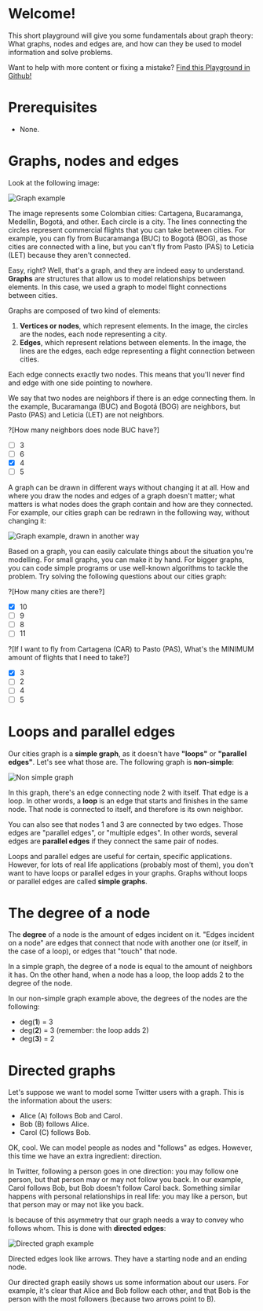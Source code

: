 # Welcome!

This short playground will give you some fundamentals about graph theory: What graphs, nodes and edges are, and how can they be used to model information and solve problems.

Want to help with more content or fixing a mistake? [Find this Playground in Github!](https://github.com/Racso/playground-NpnXDluI)

# Prerequisites
* None.

# Graphs, nodes and edges

Look at the following image:

![Graph example](cities.png "")

The image represents some Colombian cities: Cartagena, Bucaramanga, Medellín, Bogotá, and other. Each circle is a city. The lines connecting the circles represent commercial flights that you can take between cities. For example, you can fly from Bucaramanga (BUC) to Bogotá (BOG), as those cities are connected with a line, but you can't fly from Pasto (PAS) to Leticia (LET) because they aren't connected.

Easy, right? Well, that's a graph, and they are indeed easy to understand. **Graphs** are structures that allow us to model relationships between elements. In this case, we used a graph to model flight connections between cities.

Graphs are composed of two kind of elements:
1. **Vertices or nodes**, which represent elements. In the image, the circles are the nodes, each node representing a city.
2. **Edges**, which represent relations between elements. In the image, the lines are the edges, each edge representing a flight connection between cities.

Each edge connects exactly two nodes. This means that you'll never find and edge with one side pointing to nowhere.

We say that two nodes are neighbors if there is an edge connecting them. In the example, Bucaramanga (BUC) and Bogotá (BOG) are neighbors, but Pasto (PAS) and Leticia (LET) are not neighbors.

?[How many neighbors does node BUC have?]
-[ ] 3
-[ ] 6
-[x] 4
-[ ] 5

A graph can be drawn in different ways without changing it at all. How and where you draw the nodes and edges of a graph doesn't matter; what matters is what nodes does the graph contain and how are they connected. For example, our cities graph can be redrawn in the following way, without changing it:

![Graph example, drawn in another way](cities-2.png "")

Based on a graph, you can easily calculate things about the situation you're modelling. For small graphs, you can make it by hand. For bigger graphs, you can code simple programs or use well-known algorithms to tackle the problem. Try solving the following questions about our cities graph:

?[How many cities are there?]
-[x] 10
-[ ] 9
-[ ] 8
-[ ] 11

?[If I want to fly from Cartagena (CAR) to Pasto (PAS), What's the MINIMUM amount of flights that I need to take?]
-[x] 3
-[ ] 2
-[ ] 4
-[ ] 5

# Loops and parallel edges

Our cities graph is a **simple graph**, as it doesn't have **"loops"** or **"parallel edges"**. Let's see what those are. The following graph is **non-simple**:

![Non simple graph](nosimple.png "")

In this graph, there's an edge connecting node 2 with itself. That edge is a loop. In other words, a **loop** is an edge that starts and finishes in the same node. That node is connected to itself, and therefore is its own neighbor.

You can also see that nodes 1 and 3 are connected by two edges. Those edges are "parallel edges", or "multiple edges". In other words, several edges are **parallel edges** if they connect the same pair of nodes.

Loops and parallel edges are useful for certain, specific applications. However, for lots of real life applications (probably most of them), you don't want to have loops or parallel edges in your graphs. Graphs without loops or parallel edges are called **simple graphs**.

# The degree of a node
The **degree** of a node is the amount of edges incident on it. "Edges incident on a node" are edges that connect that node with another one (or itself, in the case of a loop), or edges that "touch" that node.

In a simple graph, the degree of a node is equal to the amount of neighbors it has. On the other hand, when a node has a loop, the loop adds 2 to the degree of the node.

In our non-simple graph example above, the degrees of the nodes are the following:
* deg(**1**) = 3
* deg(**2**) = 3 (remember: the loop adds 2)
* deg(**3**) = 2

# Directed graphs

Let's suppose we want to model some Twitter users with a graph. This is the information about the users:

- Alice (A) follows Bob and Carol.
- Bob (B) follows Alice.
- Carol (C) follows Bob.

OK, cool. We can model people as nodes and "follows" as edges. However, this time we have an extra ingredient: direction.

In Twitter, following a person goes in one direction: you may follow one person, but that person may or may not follow you back. In our example, Carol follows Bob, but Bob doesn't follow Carol back. Something similar happens with personal relationships in real life: you may like a person, but that person may or may not like you back.

Is because of this asymmetry that our graph needs a way to convey who follows whom. This is done with **directed edges**:

![Directed graph example](twitter.png "")

Directed edges look like arrows. They have a starting node and an ending node.

Our directed graph easily shows us some information about our users. For example, it's clear that Alice and Bob follow each other, and that Bob is the person with the most followers (because two arrows point to B).